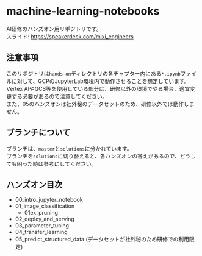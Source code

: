 # machine-learning-notebooks

AI研修のハンズオン用リポジトリです。  
スライド: https://speakerdeck.com/mixi_engineers

## 注意事項
このリポジトリは`hands-on`ディレクトリの各チャプター内にある`*.ipynb`ファイルに対して、GCPのJupyterLab環境内で動作させることを想定しています。  
Vertex AIやGCS等を使用している部分は、研修以外の環境でやる場合、適宜変更する必要があるので注意してください。  
また、05のハンズオンは社外秘のデータセットのため、研修以外では動作しません。

## ブランチについて
ブランチは、`master`と`solutions`に分かれています。  
ブランチを`solutions`に切り替えると、各ハンズオンの答えがあるので、どうしても困った時は参考にしてください。

## ハンズオン目次
- 00_intro_jupyter_notebook
- 01_image_classification
    - 01ex_pruning
- 02_deploy_and_serving
- 03_parameter_tuning
- 04_transfer_learning
- 05_predict_structured_data  (データセットが社外秘のため研修での利用限定)
